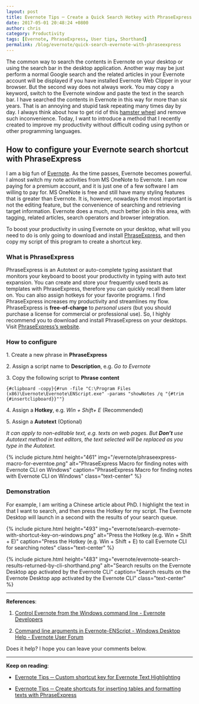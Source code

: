 ```yaml
---
layout: post
title: Evernote Tips ─ Create a Quick Search Hotkey with PhraseExpress
date: 2017-05-01 20:48:24 +0800
author: chris
category: Productivity
tags: [Evernote, PhraseExpress, User tips, Shorthand]
permalink: /blog/evernote/quick-search-evernote-with-phraseexpress
---
```


The common way to search the contents in Evernote on your desktop or using the search bar in the desktop application. Another way may be just perform a normal Google search and the related articles in your Evernote account will be displayed if you have installed Evernote Web Clipper in your browser. But the second way does not always work. You may copy a keyword, switch to the Evernote window and paste the text in the search bar. I have searched the contents in Evernote in this way for more than six years. That is an annoying and stupid task repeating many times day by day. I always think about how to get rid of this [hamster wheel](https://www.urbandictionary.com/define.php?term=hamster%20wheel) and remove such inconvenience. Today, I want to introduce a method that I recently created to improve my productivity without difficult coding using python or other programming languages.

<!--more-->

## How to configure your Evernote search shortcut with PhraseExpress

I am a big fun of [Evernote](https://www.evernote.com/referral/Registration.action?sig=f0a699e8560c4fe4cd1cf6c35f32094507754c721ea5f1b69a8698dd21fda726&uid=20626019). As the time passes, Evernote becomes powerful. I almost switch my note activities from MS OneNote to Evernote. I am now paying for a premium account, and it is just one of a few software I am willing to pay for. MS OneNote is free and still have many styling features that is greater than Evernote. It is, however, nowadays the most important is not the editing feature, but the convenience of searching and retrieving target information. Evernote does a much, much better job in this area, with tagging, related articles, search operators and browser integration.

To boost your productivity in using Evernote on your desktop, what will you need to do is only going to download and install [PhraseExpress](https://www.phraseexpress.com/download/), and then copy my script of this program to create a shortcut key.

### What is PhraseExpress

PhraseExpress is an Autotext or auto-complete typing assistant that monitors your keyboard to boost your productivity in typing with auto text expansion. You can create and store your frequently used texts as templates with PhraseExpress, therefore you can quickly recall them later on. You can also assign hotkeys for your favorite programs. I find PhraseExpress increases my productivity and streamlines my flow. PhraseExpress is **free-of-charge** to _personal users_ (but you should purchase a license for commercial or professional use). So, I highly recommend you to download and install PhraseExpress on your desktops. Visit [PhraseExpress’s website](https://www.phraseexpress.com/shop/freeware/).

### How to configure

1\. Create a new phrase in **PhraseExpress**

2\. Assign a script name to **Description**, e.g. _Go to Evernote_

3\. Copy the following script to **Phrase content**

`{#clipboard -copy}{#run -file "C:\Program Files (x86)\Evernote\Evernote\ENScript.exe" -params "showNotes /q "{#trim {#insertclipboard}}""}`

4\. Assign a **Hotkey**, e.g. _Win + Shift+ E_ (Recommended)

5\. Assign a **Autotext** (Optional)

_It can apply to non-editable text, e.g. texts on web pages. But **Don’t** use Autotext method in text editors, the text selected will be replaced as you type in the Autotext._

{% include picture.html height="461"
img="/evernote/phraseexpress-macro-for-everntoe.png" alt="PhraseExpress Macro for finding notes with Evernote CLI on Windows" caption="PhraseExpress Macro for finding notes with Evernote CLI on Windows" class="text-center" %}

### Demonstration

For example, I am writing a Chinese article about PhD. I highlight the text in that I want to search, and then press the Hotkey for my script. The Evernote Desktop will launch in a second with the results of your search queue.

{% include picture.html height="493"
img="evernote/search-evernote-with-shortcut-key-on-windows.png" alt="Press the Hotkey (e.g. Win + Shift + E)" caption="Press the Hotkey (e.g. Win + Shift + E) to call Evernote CLI for searching notes" class="text-center" %}

{% include picture.html height="483"
img="evernote/evernote-search-results-returned-by-cli-shorthand.png" alt="Search results on the Evernote Desktop app activated by the Evernote CLI" caption="Search results on the Evernote Desktop app activated by the Evernote CLI" class="text-center" %}

* * *

**References**:

1. [Control Evernote from the Windows command line - Evernote Developers](https://dev.evernote.com/doc/articles/enscript.php)

2. [Command line arguments in Evernote-ENScript - Windows Desktop Help - Evernote User Forum](https://discussion.evernote.com/forums/topic/80570-command-line-arguments-in-evernoteenscript/)

Does it help? I hope you can leave your comments below.

* * *

**Keep on reading**:

- [Evernote Tips ─ Custom shortcut key for Evernote Text Highlighting](/blog/evernote/custom-evernote-text-highlight-shortcut-key)

- [Evernote Tips ─ Create shortcuts for inserting tables and formatting texts with PhraseExpress](/blog/evernote/add-table-and-formatting-in-evernote-with-phraseexpress)